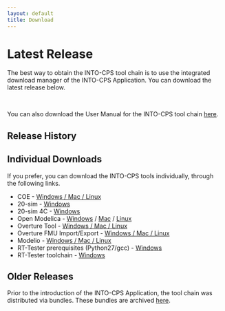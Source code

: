 ```yaml
---
layout: default
title: Download
---
```


<link rel="stylesheet" href="/css/releases.css">
<script src="https://code.jquery.com/jquery-1.11.1.min.js">
</script>
<script src="/javascripts/moment-with-langs.js"></script>
<script src="/javascripts/github-releases.js"></script>
<script>updateDownloadPage();</script>

# Latest Release

The best way to obtain the INTO-CPS tool chain is to use the integrated
download manager of the INTO-CPS Application. You can download the latest
release below.

<div id="div-current-release"></div>

<br>

You can also download the User Manual for the INTO-CPS tool chain
[here](https://github.com/into-cps/into-cps.github.io/raw/master/manuals/INTO-CPS_User_Manual.pdf).

## Release History

<div id="div-release-history"></div>

## Individual Downloads 

If you prefer, you can download the INTO-CPS tools 
individually, through the following links.

* COE  - [Windows / Mac / Linux](http://overture.au.dk/artifactory/into-cps/org/intocps/orchestration/coe/)
* 20-sim - [Windows](http://www.20sim.com/download/20sim.html)
* 20-sim 4C - [Windows](http://www.20sim4c.com/downloads/20sim4c.html)
* Open Modelica - [Windows](https://openmodelica.org/download/download-windows) / [Mac](https://openmodelica.org/download/download-mac) / [Linux](https://openmodelica.org/download/download-linux)
* Overture Tool - [Windows / Mac / Linux](http://overturetool.org/download)
* Overture FMU Import/Export - [Windows / Mac / Linux](http://overture.au.dk/into-cps/vdm-tool-wrapper/master/)
* Modelio - [Windows / Mac / Linux](https://www.modelio.org/downloads/download-modelio.html)
* RT-Tester prerequisites (Python27/gcc) - [Windows](https://secure.verified.de/f5x1hks4/into-cps/one-click/install_Python27_gcc49.exe)
* RT-Tester toolchain - [Windows](https://secure.verified.de/f5x1hks4/into-cps/one-click/VSI_bundle.exe)


## Older Releases

Prior to the introduction of the INTO-CPS Application, the tool chain was
distributed via bundles. These bundles are archived
[here](prior-releases.html).
